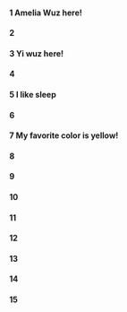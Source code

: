 #### 1 Amelia Wuz here!
#### 2
#### 3 Yi wuz here!
#### 4
#### 5 I like sleep

#### 6
#### 7 My favorite color is yellow!
#### 8
#### 9
#### 10
#### 11
#### 12
#### 13
#### 14
#### 15